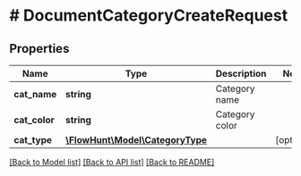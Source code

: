 # # DocumentCategoryCreateRequest

## Properties

Name | Type | Description | Notes
------------ | ------------- | ------------- | -------------
**cat_name** | **string** | Category name |
**cat_color** | **string** | Category color |
**cat_type** | [**\FlowHunt\Model\CategoryType**](CategoryType.md) |  | [optional]

[[Back to Model list]](../../README.md#models) [[Back to API list]](../../README.md#endpoints) [[Back to README]](../../README.md)
